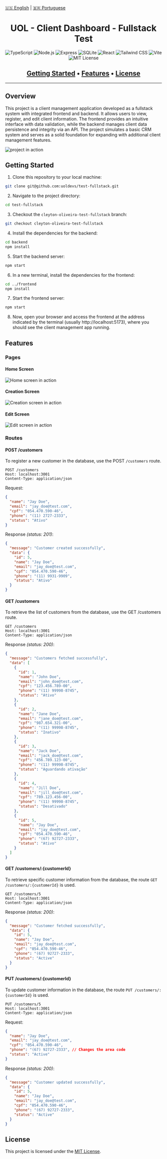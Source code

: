 <div>
  <a href="README.en.md">🇺🇸 English</a> |
  <a href="README.pt.md">🇧🇷 Portuguese</a>
</div>

<h1 align="center">
  <img width="224px"/><br/>
    UOL - Client Dashboard - Fullstack Test
</h1>

<p align="center">
  <img src="https://img.shields.io/badge/TypeScript-5.6.3-blue?style=for-the-badge&logo=typescript" alt="TypeScript" />
  <img src="https://img.shields.io/badge/Node.js-20.15.0-green?style=for-the-badge&logo=node.js" alt="Node.js" />
  <img src="https://img.shields.io/badge/Express-4.21.1-lightgrey?style=for-the-badge&logo=express" alt="Express" />
  <img src="https://img.shields.io/badge/SQLite-5.1.7-lightblue?style=for-the-badge&logo=sqlite" alt="SQLite" />
  <img src="https://img.shields.io/badge/React-18.3.1-61DAFB?style=for-the-badge&logo=react" alt="React" />
  <img src="https://img.shields.io/badge/TailwindCSS-3.4.14-06B6D4?style=for-the-badge&logo=tailwindcss" alt="Tailwind CSS" />
  <img src="https://img.shields.io/badge/Vite-5.4.10-646CFF?style=for-the-badge&logo=vite" alt="Vite" />
  <img src="https://img.shields.io/badge/License-MIT-brightgreen?style=for-the-badge" alt="MIT License" />
</p>

<h2 align="center">
  <a href="#getting-started">Getting Started</a> •
  <a href="#features">Features</a> •
  <a href="#license">License</a>
</h2>

---

## Overview

This project is a client management application developed as a fullstack system with integrated frontend and backend. It allows users to view, register, and edit client information. The frontend provides an intuitive interface with data validation, while the backend manages client data persistence and integrity via an API. The project simulates a basic CRM system and serves as a solid foundation for expanding with additional client management features.

![project in action](assets/client-management.gif)

<!-- The project is hosted on GitHub and can be accessed through the following link: https://github.com/cleytonoliveira/client-management -->

## Getting Started

1. Clone this repository to your local machine:

```bash
git clone git@github.com:uoldevs/test-fullstack.git
```

2. Navigate to the project directory:

```bash
cd test-fullstack
```

3. Checkout the `cleyton-oliveira-test-fullstack` branch:

```bash
git checkout cleyton-oliveira-test-fullstack
```

4. Install the dependencies for the backend:

```bash
cd backend
npm install
```

5. Start the backend server:

```bash
npm start
```

6. In a new terminal, install the dependencies for the frontend:

```bash
cd ../frontend
npm install
```

7. Start the frontend server:

```bash
npm start
```

8. Now, open your browser and access the frontend at the address indicated by the terminal (usually http://localhost:5173), where you should see the client management app running.

## Features

### Pages

#### Home Screen

![Home screen in action](/assets/tela-inicial.gif)

#### Creation Screen

![Creation screen in action](/assets/tela-criacao.gif)

#### Edit Screen

![Edit screen in action](/assets/tela-edicao.gif)

### Routes

#### POST /customers

To register a new customer in the database, use the POST `/customers` route.

```http
POST /customers
Host: localhost:3001
Content-Type: application/json
```

Request:

```json
{
  "name": "Jay Doe",
  "email": "jay_doe@test.com",
  "cpf": "054.470.590-46",
  "phone": "(11) 2727-2333",
  "status": "Ativo"
}
```

Response _(status: 201)_:

```json
{
  "message": "Customer created successfully",
  "data": {
    "id": 5,
    "name": "Jay Doe",
    "email": "jay_doe@test.com",
    "cpf": "054.470.590-46",
    "phone": "(11) 9931-9909",
    "status": "Ativo"
  }
}
```

#### GET /customers

To retrieve the list of customers from the database, use the GET /customers route.

```http
GET /customers
Host: localhost:3001
Content-Type: application/json
```

Response _(status: 200)_:

```json
{
  "message": "Customers fetched successfully",
  "data": [
    {
      "id": 1,
      "name": "John Doe",
      "email": "john_doe@test.com",
      "cpf": "123.456.789-00",
      "phone": "(11) 99998-8745",
      "status": "Ativo"
    },
    {
      "id": 2,
      "name": "Jane Doe",
      "email": "jane_doe@test.com",
      "cpf": "987.654.321-00",
      "phone": "(11) 99998-8745",
      "status": "Inativo"
    },
    {
      "id": 3,
      "name": "Jack Doe",
      "email": "jack_doe@test.com",
      "cpf": "456.789.123-00",
      "phone": "(11) 99998-8745",
      "status": "Aguardando ativação"
    },
    {
      "id": 4,
      "name": "Jill Doe",
      "email": "jill_doe@test.com",
      "cpf": "789.123.456-00",
      "phone": "(11) 99998-8745",
      "status": "Desativado"
    },
    {
      "id": 5,
      "name": "Jay Doe",
      "email": "jay_doe@test.com",
      "cpf": "054.470.590-46",
      "phone": "(67) 92727-2333",
      "status": "Ativo"
    }
  ]
}
```

#### GET /customers/:{customerId}

To retrieve specific customer information from the database, the route `GET /customers/:{customerId}` is used.

```http
GET /customers/5
Host: localhost:3001
Content-Type: application/json
```

Response _(status: 200)_:

```json
{
  "message": "Customer fetched successfully",
  "data": {
    "id": 5,
    "name": "Jay Doe",
    "email": "jay_doe@test.com",
    "cpf": "054.470.590-46",
    "phone": "(67) 92727-2333",
    "status": "Active"
  }
}
```

#### PUT /customers/:{customerId}

To update customer information in the database, the route `PUT /customers/:{customerId}` is used.

```http
PUT /customers/5
Host: localhost:3001
Content-Type: application/json
```

Request:

```json
{
  "name": "Jay Doe",
  "email": "jay_doe@test.com",
  "cpf": "054.470.590-46",
  "phone": "(67) 92727-2333", // Changes the area code
  "status": "Active"
}
```

Response _(status: 200)_:

```json
{
  "message": "Customer updated successfully",
  "data": {
    "id": 5,
    "name": "Jay Doe",
    "email": "jay_doe@test.com",
    "cpf": "054.470.590-46",
    "phone": "(67) 92727-2333",
    "status": "Active"
  }
}
```

## License

This project is licensed under the [MIT License](LICENSE).
